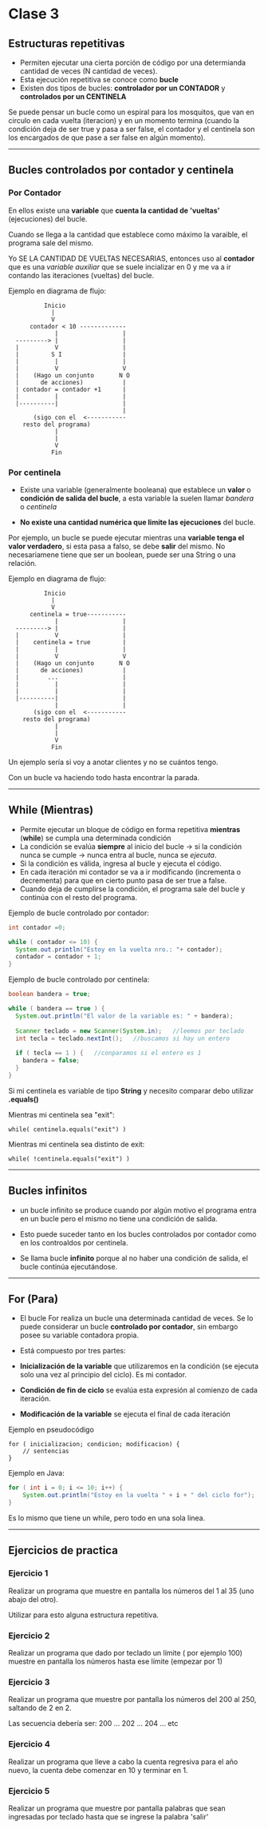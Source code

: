 # Clase 3


## Estructuras repetitivas


   * Permiten ejecutar una cierta porción de código por una determianda cantidad de veces (N cantidad de veces).
   * Esta ejecución repetitiva se conoce como **bucle**
   * Existen dos tipos de bucles: **controlador por un CONTADOR** y **controlados por un CENTINELA**

Se puede pensar un bucle como un espiral para los mosquitos, que van en circulo en cada vuelta (iteracion) y en un momento termina (cuando la condición deja de ser true y pasa a ser false, el contador y el centinela son los encargados de que pase a ser false en algún momento).


---


##   Bucles controlados por contador y centinela

### Por Contador

En ellos existe una **variable** que **cuenta la cantidad de 'vueltas'** (ejecuciones) del bucle.

Cuando se llega a la cantidad que establece como máximo la varaible, el programa sale del mismo.

Yo SE LA CANTIDAD DE VUELTAS NECESARIAS, entonces uso al **contador** que es una *variable auxiliar* que se suele incializar en 0 y me va a ir contando las iteraciones (vueltas) del bucle.



Ejemplo en diagrama de flujo:


```
          Inicio
            |
            V
      contador < 10 -------------
             |                  |
  ---------> |                  |
  |          V                  |
  |         S I                 | 
  |          |                  |
  |          V                  V
  |    (Hago un conjunto       N O
  |      de acciones)           |
  | contador = contador +1      |
  |          |                  |
  |----------|                  |
                                |
       (sigo con el  <-----------
    resto del programa)
             |
             |
             V
            Fin
```           


### Por centinela


   * Existe una variable (generalmente booleana) que establece un **valor** o **condición de salida del bucle**, a esta variable la suelen llamar *bandera* o *centinela*

   * **No existe una cantidad numérica que limite las ejecuciones** del bucle.

Por ejemplo, un bucle se puede ejecutar mientras una **variable tenga el valor verdadero**, si esta pasa a falso, se debe **salir** del mismo. No necesariamene tiene que ser un boolean, puede ser una String o una relación.


Ejemplo en diagrama de flujo:


```
          Inicio
            |
            V
      centinela = true-----------
             |                  |
  ---------> |                  |
  |          V                  |
  |    centinela = true         | 
  |          |                  |
  |          V                  V
  |    (Hago un conjunto       N O
  |      de acciones)           |
  |        ...                  |
  |          |                  |
  |          |                  |
  |----------|                  |
             |                  |
       (sigo con el  <-----------
    resto del programa)
             |
             |
             V
            Fin
 ```         

Un ejemplo sería si voy a anotar clientes y no se cuántos tengo.

Con un bucle va  haciendo todo hasta encontrar la parada.


---


##  While (Mientras)


   * Permite ejecutar un bloque de código en forma repetitiva **mientras** (**while**) se cumpla una determinada condición
   * La condición se evalúa **siempre** al inicio del bucle -> si la condición nunca se cumple -> nunca entra al bucle, nunca se *ejecuta*.
   * Si la condición es válida, ingresa al bucle y ejecuta el código.
   * En cada iteración mi contador se va a ir modificando (incrementa o decrementa) para que en cierto punto pasa de ser true a false.
   * Cuando deja de cumplirse la condición, el programa sale del bucle y continúa con el resto del programa.


Ejemplo de bucle controlado por contador:

```JAVA
int contador =0;

while ( contador <= 10) {
  System.out.println("Estoy en la vuelta nro.: "+ contador);
  contador = contador + 1;
}
```

Ejemplo de bucle controlado por centinela:

```JAVA
boolean bandera = true;

while ( bandera == true ) {
  System.out.println("El valor de la variable es: " + bandera);
  
  Scanner teclado = new Scanner(System.in);   //leemos por teclado
  int tecla = teclado.nextInt();   //buscamos si hay un entero
  
  if ( tecla == 1 ) {   //conparamos si el entero es 1
    bandera = false;
  }
}
```

Si mi centinela es variable de tipo **String** y necesito comparar debo utilizar **.equals()**

Mientras mi centinela sea "exit":

```
while( centinela.equals("exit") )
```

Mientras mi centinela sea distinto de exit:

```
while( !centinela.equals("exit") )
```

---


## Bucles infinitos

   * un bucle infinito se produce cuando por algún motivo el programa entra en un bucle pero el mismo no tiene una condición de salida.
   
   * Esto puede suceder tanto en los bucles controlados por contador como en los controaldos por centinela.
   
   * Se llama bucle **infinito** porque al no haber una condición de salida, el bucle continúa ejecutándose.


---


## For (Para)

   * El bucle For realiza un bucle una determinada cantidad de veces. Se lo puede considerar un bucle **controlado por contador**, sin embargo posee su variable contadora propia.
   
   * Está compuesto por tres partes:
   
- **Inicialización de la variable** que utilizaremos en la condición (se ejecuta solo una vez al principio del ciclo). Es mi contador.

- **Condición de fin de ciclo** se evalúa esta expresión al comienzo de cada iteración.

- **Modificación de la variable** se ejecuta el final de cada iteración

Ejemplo en pseudocódigo

```
for ( inicializacion; condicion; modificacion) {
    // sentencias
}
```

Ejemplo en Java:

```JAVA
for ( int i = 0; i <= 10; i++) {
    System.out.println("Estoy en la vuelta " + i + " del ciclo for");
}
```

Es lo mismo que tiene un while, pero todo en una sola linea.


---

## Ejercicios de practica


### Ejercicio 1

Realizar un programa que muestre en pantalla los números del 1 al 35 (uno abajo del otro).

Utilizar para esto alguna estructura repetitiva.


### Ejercicio 2

Realizar un programa que dado por teclado un límite ( por ejemplo 100) muestre en pantalla los números hasta ese límite (empezar por 1)


### Ejercicio 3

Realizar un programa que muestre por pantalla los números del 200 al 250, saltando de 2 en 2.

Las secuencia debería ser: 200 ... 202 ... 204 ... etc


### Ejercicio 4


Realizar un programa que lleve a cabo la cuenta regresiva para el año nuevo, la cuenta debe comenzar en 10 y terminar en 1.


### Ejercicio 5

Realizar un programa que muestre por pantalla palabras que sean ingresadas por teclado hasta que se ingrese la palabra 'salir'
